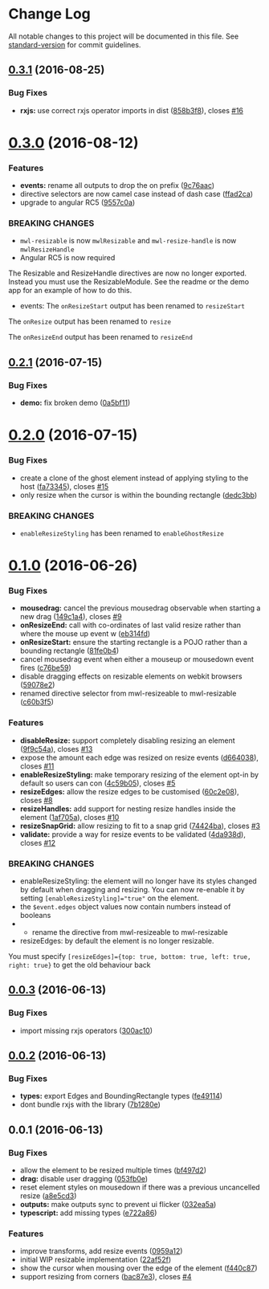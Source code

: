 # Change Log

All notable changes to this project will be documented in this file. See [standard-version](https://github.com/conventional-changelog/standard-version) for commit guidelines.

<a name="0.3.1"></a>
## [0.3.1](https://github.com/mattlewis92/angular2-resizable/compare/v0.3.0...v0.3.1) (2016-08-25)


### Bug Fixes

* **rxjs:** use correct rxjs operator imports in dist ([858b3f8](https://github.com/mattlewis92/angular2-resizable/commit/858b3f8)), closes [#16](https://github.com/mattlewis92/angular2-resizable/issues/16)



<a name="0.3.0"></a>
# [0.3.0](https://github.com/mattlewis92/angular2-resizable/compare/v0.2.1...v0.3.0) (2016-08-12)


### Features

* **events:** rename all outputs to drop the on prefix ([9c76aac](https://github.com/mattlewis92/angular2-resizable/commit/9c76aac))
* directive selectors are now camel case instead of dash case ([ffad2ca](https://github.com/mattlewis92/angular2-resizable/commit/ffad2ca))
* upgrade to angular RC5 ([9557c0a](https://github.com/mattlewis92/angular2-resizable/commit/9557c0a))


### BREAKING CHANGES

* `mwl-resizable` is now `mwlResizable` and `mwl-resize-handle` is now `mwlResizeHandle`
* Angular RC5 is now required

The Resizable and ResizeHandle directives are now no longer exported. Instead you must use the ResizableModule. See the readme or the demo app for an example of how to do this.
* events: The `onResizeStart` output has been renamed to `resizeStart`

The `onResize` output has been renamed to `resize`

The `onResizeEnd` output has been renamed to `resizeEnd`



<a name="0.2.1"></a>
## [0.2.1](https://github.com/mattlewis92/angular2-resizable/compare/v0.2.0...v0.2.1) (2016-07-15)


### Bug Fixes

* **demo:** fix broken demo ([0a5bf11](https://github.com/mattlewis92/angular2-resizable/commit/0a5bf11))



<a name="0.2.0"></a>
# [0.2.0](https://github.com/mattlewis92/angular2-resizable/compare/v0.1.0...v0.2.0) (2016-07-15)


### Bug Fixes

* create a clone of the ghost element instead of applying styling to the host ([fa73345](https://github.com/mattlewis92/angular2-resizable/commit/fa73345)), closes [#15](https://github.com/mattlewis92/angular2-resizable/issues/15)
* only resize when the cursor is within the bounding rectangle ([dedc3bb](https://github.com/mattlewis92/angular2-resizable/commit/dedc3bb))


### BREAKING CHANGES

* `enableResizeStyling` has been renamed to `enableGhostResize`



<a name="0.1.0"></a>
# [0.1.0](https://github.com/mattlewis92/angular2-resizable/compare/v0.0.3...v0.1.0) (2016-06-26)


### Bug Fixes

* **mousedrag:** cancel the previous mousedrag observable when starting a new drag ([149c1a4](https://github.com/mattlewis92/angular2-resizable/commit/149c1a4)), closes [#9](https://github.com/mattlewis92/angular2-resizable/issues/9)
* **onResizeEnd:** call with co-ordinates of last valid resize rather than where the mouse up event w ([eb314fd](https://github.com/mattlewis92/angular2-resizable/commit/eb314fd))
* **onResizeStart:** ensure the starting rectangle is a POJO rather than a bounding rectangle ([81fe0b4](https://github.com/mattlewis92/angular2-resizable/commit/81fe0b4))
* cancel mousedrag event when either a mouseup or mousedown event fires ([c76be59](https://github.com/mattlewis92/angular2-resizable/commit/c76be59))
* disable dragging effects on resizable elements on webkit browsers ([59078e2](https://github.com/mattlewis92/angular2-resizable/commit/59078e2))
* renamed directive selector from mwl-resizeable to mwl-resizable ([c60b3f5](https://github.com/mattlewis92/angular2-resizable/commit/c60b3f5))


### Features

* **disableResize:** support completely disabling resizing an element ([9f9c54a](https://github.com/mattlewis92/angular2-resizable/commit/9f9c54a)), closes [#13](https://github.com/mattlewis92/angular2-resizable/issues/13)
* expose the amount each edge was resized on resize events ([d664038](https://github.com/mattlewis92/angular2-resizable/commit/d664038)), closes [#11](https://github.com/mattlewis92/angular2-resizable/issues/11)
* **enableResizeStyling:** make temporary resizing of the element opt-in by default so users can con ([4c59b05](https://github.com/mattlewis92/angular2-resizable/commit/4c59b05)), closes [#5](https://github.com/mattlewis92/angular2-resizable/issues/5)
* **resizeEdges:** allow the resize edges to be customised ([60c2e08](https://github.com/mattlewis92/angular2-resizable/commit/60c2e08)), closes [#8](https://github.com/mattlewis92/angular2-resizable/issues/8)
* **resizeHandles:** add support for nesting resize handles inside the element ([1af705a](https://github.com/mattlewis92/angular2-resizable/commit/1af705a)), closes [#10](https://github.com/mattlewis92/angular2-resizable/issues/10)
* **resizeSnapGrid:** allow resizing to fit to a snap grid ([74424ba](https://github.com/mattlewis92/angular2-resizable/commit/74424ba)), closes [#3](https://github.com/mattlewis92/angular2-resizable/issues/3)
* **validate:** provide a way for resize events to be validated ([4da938d](https://github.com/mattlewis92/angular2-resizable/commit/4da938d)), closes [#12](https://github.com/mattlewis92/angular2-resizable/issues/12)


### BREAKING CHANGES

* enableResizeStyling: the element will no longer have its styles changed by default when dragging and
resizing. You can now re-enable it by setting `[enableResizeStyling]="true"` on the element.
* the `$event.edges` object values now contain numbers instead of booleans
* - rename the directive from mwl-resizeable to mwl-resizable
* resizeEdges: by default the element is no longer resizable.

You must specify `[resizeEdges]={top: true, bottom: true, left: true, right: true}` to get the old behaviour back



<a name="0.0.3"></a>
## [0.0.3](https://github.com/mattlewis92/angular2-resizable/compare/v0.0.2...v0.0.3) (2016-06-13)


### Bug Fixes

* import missing rxjs operators ([300ac10](https://github.com/mattlewis92/angular2-resizable/commit/300ac10))



<a name="0.0.2"></a>
## [0.0.2](https://github.com/mattlewis92/angular2-resizable/compare/v0.0.1...v0.0.2) (2016-06-13)


### Bug Fixes

* **types:** export Edges and BoundingRectangle types ([fe49114](https://github.com/mattlewis92/angular2-resizable/commit/fe49114))
* dont bundle rxjs with the library ([7b1280e](https://github.com/mattlewis92/angular2-resizable/commit/7b1280e))



<a name="0.0.1"></a>
## 0.0.1 (2016-06-13)


### Bug Fixes

* allow the element to be resized multiple times ([bf497d2](https://github.com/mattlewis92/angular2-resizable/commit/bf497d2))
* **drag:** disable user dragging ([053fb0e](https://github.com/mattlewis92/angular2-resizable/commit/053fb0e))
* reset element styles on mousedown if there was a previous uncancelled resize ([a8e5cd3](https://github.com/mattlewis92/angular2-resizable/commit/a8e5cd3))
* **outputs:** make outputs sync to prevent ui flicker ([032ea5a](https://github.com/mattlewis92/angular2-resizable/commit/032ea5a))
* **typescript:** add missing types ([e722a86](https://github.com/mattlewis92/angular2-resizable/commit/e722a86))


### Features

* improve transforms, add resize events ([0959a12](https://github.com/mattlewis92/angular2-resizable/commit/0959a12))
* initial WIP resizable implementation ([22af52f](https://github.com/mattlewis92/angular2-resizable/commit/22af52f))
* show the cursor when mousing over the edge of the element ([f440c87](https://github.com/mattlewis92/angular2-resizable/commit/f440c87))
* support resizing from corners ([bac87e3](https://github.com/mattlewis92/angular2-resizable/commit/bac87e3)), closes [#4](https://github.com/mattlewis92/angular2-resizable/issues/4)
